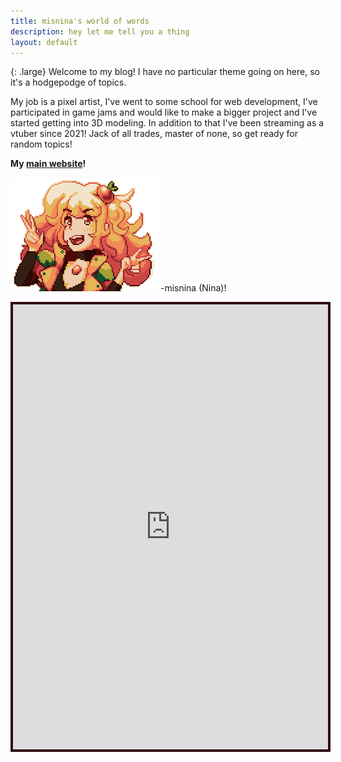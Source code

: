 ```yaml
---
title: misnina's world of words
description: hey let me tell you a thing
layout: default
---
```


{: .large}
Welcome to my blog! I have no particular theme going on here, so it's a hodgepodge of topics.

My job is a pixel artist, I've went to some school for web development, I've participated in game jams and would like to make a bigger project and I've started getting into 3D modeling. In addition to that I've been streaming as a vtuber since 2021! Jack of all trades, master of none, so get ready for random topics!

**My [main website](https://misnina.com)!**

![a small stamp of the character Nina](assets/images/birthday_pixel_2x.png) -misnina (Nina)!

<p>
<iframe id='kofiframe' src='https://ko-fi.com/misnina/?hidefeed=true&widget=true&embed=true&preview=true' style='border:none;width:100%;padding:4px;background:#30080f;background-color:#30080f;' height='712' title='misnina'></iframe>
</p>

